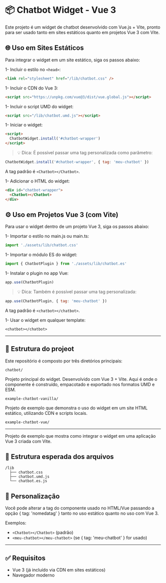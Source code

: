 # 📦 Chatbot Widget - Vue 3

Este projeto é um widget de chatbot desenvolvido com Vue.js + Vite, pronto para ser usado tanto em sites estáticos quanto em projetos Vue 3 com Vite.

## 🌐 Uso em Sites Estáticos

Para integrar o widget em um site estático, siga os passos abaixo:

1- Incluir o estilo no `<head>`:

```html
<link rel="stylesheet" href="/lib/chatbot.css" />
```

1- Incluir o CDN do Vue 3:

```html
<script src="https://unpkg.com/vue@3/dist/vue.global.js"></script>
```

1- Incluir o script UMD do widget:

```html
<script src="/lib/chatbot.umd.js"></script>
```

1- Iniciar o widget:

```html
<script>
  ChatbotWidget.install('#chatbot-wrapper')
</script>
```

> 💡 Dica: É possível passar uma tag personalizada como parâmetro:

```js
ChatbotWidget.install('#chatbot-wrapper', { tag: 'meu-chatbot' })
```

A tag padrão é `<Chatbot></Chatbot>`.

1- Adicionar o HTML do widget:

```html
<div id="chatbot-wrapper">
  <Chatbot></Chatbot>
</div>
```

## ⚙️ Uso em Projetos Vue 3 (com Vite)

Para usar o widget dentro de um projeto Vue 3, siga os passos abaixo:

1- Importar o estilo no main.js ou main.ts:

```js
import './assets/lib/chatbot.css'
```

1- Importar o módulo ES do widget:

```js
import { ChatbotPlugin } from './assets/lib/chatbot.es'
```

1- Instalar o plugin no app Vue:

```js
app.use(ChatbotPlugin)
```

> 💡 Dica: Também é possível passar uma tag personalizada:

```js
app.use(ChatbotPlugin, { tag: 'meu-chatbot' })
```

A tag padrão é `<chatbot></chatbot>`.

1- Usar o widget em qualquer template:

```vue
<chatbot></chatbot>
```

----

## 📁 Estrutura do projeot

Este repositório é composto por três diretórios principais:

`chatbot/`

Projeto principal do widget. Desenvolvido com Vue 3 + Vite. Aqui é onde o componente é construído, empacotado e exportado nos formatos UMD e ESM.

`example-chatbot-vanilla/`

Projeto de exemplo que demonstra o uso do widget em um site HTML estático, utilizando CDN e scripts locais.

`example-chatbot-vue/`

----

Projeto de exemplo que mostra como integrar o widget em uma aplicação Vue 3 criada com Vite.

## 📁 Estrutura esperada dos arquivos

```bsh
/lib
  ├── chatbot.css
  ├── chatbot.umd.js
  └── chatbot.es.js
```

## 🧩 Personalização

Você pode alterar a tag do componente usado no HTML/Vue passando a opção { tag: 'nomedatag' } tanto no uso estático quanto no uso com Vue 3.

Exemplos:

- `<Chatbot></Chatbot>` (padrão)
- `<meu-chatbot></meu-chatbot>` (se { tag: 'meu-chatbot' } for usado)

----

## ✅ Requisitos

- Vue 3 (já incluído via CDN em sites estáticos)
- Navegador moderno
